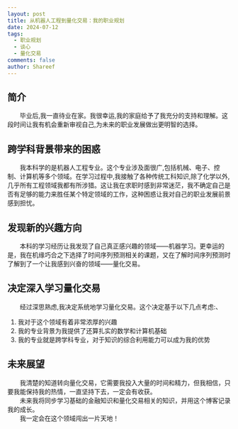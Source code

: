 ```yaml
---
layout: post
title: 从机器人工程到量化交易：我的职业规划
date: 2024-07-12
tags:
  - 职业规划
  - 谈心
  - 量化交易
comments: false
author: Shareef
---
```


## 简介
&emsp;&emsp;毕业后,我一直待业在家。我很幸运,我的家庭给予了我充分的支持和理解。这段时间让我有机会重新审视自己,为未来的职业发展做出更明智的选择。
<!-- more -->
## 跨学科背景带来的困惑
&emsp;&emsp;我本科学的是机器人工程专业。这个专业涉及面很广,包括机械、电子、控制、计算机等多个领域。在学习过程中,我接触了各种传统工科知识,除了化学以外,几乎所有工程领域我都有所涉猎。这让我在求职时感到非常迷茫，我不确定自己是否有足够的能力来胜任某个特定领域的工作，这种困惑让我对自己的职业发展前景感到担忧。
## 发现新的兴趣方向
&emsp;&emsp;本科的学习经历让我发现了自己真正感兴趣的领域——机器学习。更幸运的是，我在机缘巧合之下选择了时间序列预测相关的课题，又在了解时间序列预测时了解到了一个让我感到兴奋的领域——量化交易。
## 决定深入学习量化交易
&emsp;&emsp;经过深思熟虑,我决定系统地学习量化交易。这个决定基于以下几点考虑:、
1. 我对于这个领域有着非常浓厚的兴趣
2. 我的专业背景为我提供了还算扎实的数学和计算机基础
3. 我的专业就是跨学科专业，对于知识的综合利用能力可以成为我的优势
## 未来展望
&emsp;&emsp;我清楚的知道转向量化交易，它需要我投入大量的时间和精力，但我相信，只要我能保持我的热情，一直坚持下去，一定会有收获。<br>
&emsp;&emsp;未来我将同步学习基础的金融知识和量化交易相关的知识，并用这个博客记录我的成长。<br>
&emsp;&emsp;我一定会在这个领域闯出一片天地！<br>